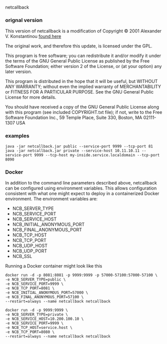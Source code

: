 netcallback
### orignal version
This version of netcallback is a modification of Copyright © 2001 Alexander V. Konstantinou
[found here](http://netcallback.sourceforge.net/)

The original work, and therefore this update, is licensed under the GPL.

This program is free software; you can redistribute it and/or modify it under the terms of the GNU General Public License as published by the Free Software Foundation; either version 2 of the License, or (at your option) any later version.

This program is distributed in the hope that it will be useful, but WITHOUT ANY WARRANTY; without even the implied warranty of MERCHANTABILITY or FITNESS FOR A PARTICULAR PURPOSE. See the GNU General Public License for more details.

You should have received a copy of the GNU General Public License along with this program (see included COPYRIGHT.txt file); if not, write to the Free Software Foundation Inc., 59 Temple Place, Suite 330, Boston, MA 02111-1307 USA

### examples
```
java -jar netcallback.jar public --service-port 9999 --tcp-port 81
java -jar netcallback.jar private --service-host 10.11.10.11 --service-port 9999 --tcp-host my-inside.service.localdomain --tcp-port 8090
```

### Docker
In addition to the command line parameters described above, netcallback can be configured using environment variables.
This allows configuration consistent with what one might expect to deploy in a containerized Docker environment.
The environment variables are:
- NCB_SERVER_TYPE
- NCB_SERVICE_PORT
- NCB_SERVICE_HOST
- NCB_INITIAL_ANONYMOUS_PORT
- NCB_FINAL_ANONYMOUS_PORT
- NCB_TCP_HOST
- NCB_TCP_PORT
- NCB_UDP_HOST
- NCB_UDP_PORT
- NCB_SSL

Running a Docker container might look like this
```
docker run -d -p 8081:8081 -p 9999:9999 -p 57000-57100:57000-57100 \
-e NCB_SERVER_TYPE=public \
-e NCB_SERVICE_PORT=9999 \
-e NCB_TCP_PORT=8081 \
-e NCB_INITIAL_ANONYMOUS_PORT=57000 \
-e NCB_FINAL_ANONYMOUS_PORT=57100 \
--restart=always --name netcallback netcallback

docker run -d -p 9999:9999 \
-e NCB_SERVER_TYPE=private \
-e NCB_SERVICE_HOST=10.200.100.10 \
-e NCB_SERVICE_PORT=9999 \
-e NCB_TCP_HOST=service.host \
-e NCB_TCP_PORT=8080 \
--restart=always --name netcallback netcallback
```
